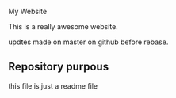 My Website

This is a really awesome website.

updtes made on master on github before rebase.

## Repository purpous

this file is just a readme file
